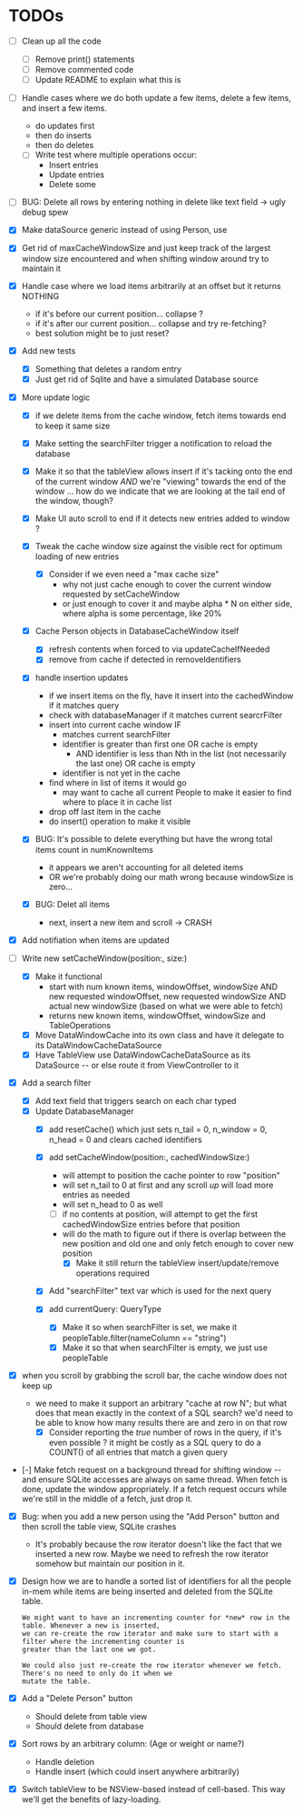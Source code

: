 # TODOs

- [ ] Clean up all the code
    - [ ] Remove print() statements
    - [ ] Remove commented code
    - [ ] Update README to explain what this is

- [ ] Handle cases where we do both update a few items, delete a few items, and insert a few items.
    - do updates first
    - then do inserts
    - then do deletes

    - [ ] Write test where multiple operations occur:
        - Insert entries
        - Update entries
        - Delete some

- [ ] BUG: Delete all rows by entering nothing in delete like text field
    -> ugly debug spew

- [x] Make dataSource generic instead of using Person, use <T>

- [x] Get rid of maxCacheWindowSize and just keep track of the largest window size encountered
      and when shifting window around try to maintain it

- [x] Handle case where we load items arbitrarily at an offset but it returns NOTHING
    - if it's before our current position... collapse ?
    - if it's after our current position... collapse and try re-fetching?
    - best solution might be to just reset?

- [x] Add new tests
    - [x] Something that deletes a random entry
    - [x] Just get rid of Sqlite and have a simulated Database source

- [x] More update logic
    - [x] if we delete items from the cache window, fetch items towards end to keep it same size
    - [x] Make setting the searchFilter trigger a notification to reload the database
    - [x] Make it so that the tableView allows insert if it's tacking onto the end of the current window *AND* we're "viewing"
          towards the end of the window ... how do we indicate that we are looking at the tail end of the window, though?
    - [x] Make UI auto scroll to end if it detects new entries added to window ?

    - [x] Tweak the cache window size against the visible rect for optimum loading of new entries
        - [x] Consider if we even need a "max cache size"
            - why not just cache enough to cover the current window requested by setCacheWindow
            - or just enough to cover it and maybe alpha * N on either side, where alpha is some percentage, like 20%

    - [x] Cache Person objects in DatabaseCacheWindow itself
        - [x] refresh contents when forced to via updateCacheIfNeeded
        - [x] remove from cache if detected in removeIdentifiers

    - [x] handle insertion updates
        - if we insert items on the fly, have it insert into the cachedWindow if it matches query
        - check with databaseManager if it matches current searcrFilter
        - insert into current cache window IF
            - matches current searchFilter
            - identifier is greater than first one OR cache is empty
              - AND identifier is less than Nth in the list (not necessarily the last one) OR cache is empty
            - identifier is not yet in the cache
        - find where in list of items it would go
          - may want to cache all current People to make it easier to find where to place it in cache list
        - drop off last item in the cache
        - do insert() operation to make it visible

    - [x] BUG: It's possible to delete everything but have the wrong total items count in numKnownItems
        - it appears we aren't accounting for all deleted items
        - OR we're probably doing our math wrong because windowSize is zero...

    - [x] BUG: Delet all items
        - next, insert a new item and scroll
        -> CRASH


- [x] Add notifiation when items are updated

- [ ] Write new setCacheWindow(position:, size:)
    - [x] Make it functional
        - start with num known items, windowOffset, windowSize AND new requested windowOffset, new requested windowSize AND actual
          new windowSize (based on what we were able to fetch)
        - returns new known items, windowOffset, windowSize and TableOperations
    - [x] Move DataWindowCache into its own class and have it delegate to its DataWindowCacheDataSource
    - [x] Have TableView use DataWindowCacheDataSource as its DataSource -- or else route it from ViewController to it

- [x] Add a search filter
    - [x] Add text field that triggers search on each char typed
    - [x] Update DatabaseManager
        - [x] add resetCache() which just sets n_tail = 0, n_window = 0, n_head = 0 and clears cached identifiers

        - [x] add setCacheWindow(position:, cachedWindowSize:)
            - will attempt to position the cache pointer to row "position"
            - will set n_tail to 0 at first and any scroll *up* will load more entries as needed
            - will set n_head to 0 as well
            - [ ] if no contents at position, will attempt to get the first cachedWindowSize entries before that position

            - will do the math to figure out if there is overlap between the new position and old one and only fetch enough
              to cover new position
              - [x] Make it still return the tableView insert/update/remove operations required

        - [x] Add "searchFilter" text var which is used for the next query
        - [x] add currentQuery: QueryType 
            - [x] Make it so when searchFilter is set, we make it peopleTable.filter(nameColumn == "string")
            - [x] Make it so that when searchFilter is empty, we just use peopleTable

- [x] when you scroll by grabbing the scroll bar, the cache window does not keep up
    - we need to make it support an arbitrary "cache at row N"; but what does that mean exactly in the context
      of a SQL search? we'd need to be able to know how many results there are and zero in on that row
      - [x] Consider reporting the *true* number of rows in the query, if it's even possible ? it might be costly
            as a SQL query to do a COUNT() of all entries that match a given query

- [-] Make fetch request on a background thread for shifting window -- and ensure SQLite accesses are always on same thread.
      When fetch is done, update the window appropriately. If a fetch request occurs while we're still in the middle of
      a fetch, just drop it.

- [x] Bug: when you add a new person using the "Add Person" button and then scroll the table view, SQLite crashes
    - It's probably because the row iterator doesn't like the fact that we inserted a new row. Maybe we need to
      refresh the row iterator somehow but maintain our position in it.

- [x] Design how we are to handle a sorted list of identifiers for all the people in-mem while items are being
      inserted and deleted from the SQLite table.

      We might want to have an incrementing counter for *new* row in the table. Whenever a new is inserted,
      we can re-create the row iterator and make sure to start with a filter where the incrementing counter is
      greater than the last one we got.

      We could also just re-create the row iterator whenever we fetch. There's no need to only do it when we
      mutate the table.

- [x] Add a "Delete Person" button

    - Should delete from table view
    - Should delete from database

- [x] Sort rows by an arbitrary column: (Age or weight or name?)
    - Handle deletion
    - Handle insert (which could insert anywhere arbitrarily)

- [x] Switch tableView to be NSView-based instead of cell-based. This way we'll get the benefits of lazy-loading.

